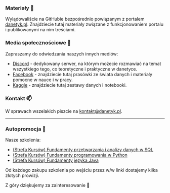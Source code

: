 ### Materiały 📖

Wylądowaliście na GitHubie bezpośrednio powiązanym z portalem [danetyk.pl](https://danetyk.pl/). Znajdziecie tutaj materiały związane z funkcjonowaniem portalu i publikowanymi na nim treściami.

### Media społecznościowe 🤝

Zapraszamy do odwiedzania naszych innych mediów:

* [Discord](https://discord.gg/TZYfQGsn) - dedykowany serwer, na którym możecie rozmawiać na temat wszystkiego tego, co teoretyczne i praktyczne w danetyce. 
* [Facebook](https://www.facebook.com/danetykpl) - znajdziecie tutaj prasówki ze świata danych i materiały pomocne w nauce i w pracy.
* [Kaggle](https://www.kaggle.com/danetykpl) - znajdziecie tutaj zestawy danych i notebooki.

### Kontakt 📫
W sprawach wszelakich piszcie na kontakt@danetyk.pl.

---

### Autopromocja 🌱

Nasze szkolenia:

 * [(Strefa Kursów) Fundamenty przetwarzania i analizy danych w SQL](https://strefakursow.pl/kursy/programowanie/fundamenty_przetwarzania_i_analizy_danych_w_sql.html?ref=111440)
 * [(Strefa Kursów) Fundamenty programowania w Python](https://strefakursow.pl/kursy/programowanie/fundamenty_programowania_w_python.html?ref=111440)
 * [(Strefa Kursów) Fundamenty języka Java](https://strefakursow.pl/kursy/programowanie/fundamenty_jezyka_java.html?ref=111440)
  
Od każdego zakupu szkolenia po wejściu przez w/w linki dostajemy kilka złotych prowizji. 

Z góry dziękujemy za zainteresowanie 🙏
